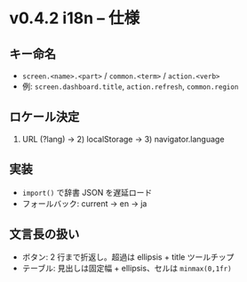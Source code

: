 # v0.4.2 i18n – 仕様

## キー命名

- `screen.<name>.<part>` / `common.<term>` / `action.<verb>`
- 例: `screen.dashboard.title`, `action.refresh`, `common.region`

## ロケール決定

1) URL (?lang) → 2) localStorage → 3) navigator.language

## 実装

- `import()` で辞書 JSON を遅延ロード
- フォールバック: current → en → ja

## 文言長の扱い

- ボタン: 2 行まで折返し。超過は ellipsis + title ツールチップ
- テーブル: 見出しは固定幅 + ellipsis、セルは `minmax(0,1fr)`
